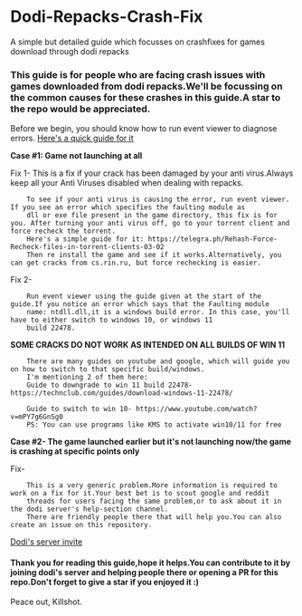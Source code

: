 # Dodi-Repacks-Crash-Fix
A simple but detailed guide which focusses on crashfixes for games download through dodi repacks


### This guide is for people who are facing crash issues with games downloaded from dodi repacks.We'll be focussing on the common causes for these crashes in this guide.A star to the repo would be appreciated.

Before we begin, you should know how to run event viewer to diagnose errors. [Here's a quick guide for it](https://pastebin.com/VxM1ZKW5)

**Case #1: Game not launching at all** 

Fix 1-
        This is a fix if your crack has been damaged by your anti virus.Always keep all your Anti Viruses disabled when 
        dealing with repacks. 
        
        To see if your anti virus is causing the error, run event viewer. If you see an error which specifies the faulting module as 
        dll or exe file present in the game directory, this fix is for you. After turning your anti virus off, go to your torrent client and force recheck the torrent.
        Here's a simple guide for it: https://telegra.ph/Rehash-Force-Recheck-files-in-torrent-clients-03-02
        Then re install the game and see if it works.Alternatively, you can get cracks from cs.rin.ru, but force rechecking is easier.

Fix 2-
       

        Run event viewer using the guide given at the start of the guide.If you notice an error which says that the Faulting module 
        name: ntdll.dll,it is a windows build error. In this case, you'll have to either switch to windows 10, or windows 11
        build 22478. 
**SOME CRACKS DO NOT WORK AS INTENDED ON ALL BUILDS OF WIN 11**

        There are many guides on youtube and google, which will guide you on how to switch to that specific build/windows.
        I'm mentioning 2 of them here: 
        Guide to downgrade to win 11 build 22478- https://technclub.com/guides/download-windows-11-22478/

        Guide to switch to win 10- https://www.youtube.com/watch?v=mPY7g6GnSg0 
        PS: You can use programs like KMS to activate win10/11 for free
**Case #2- 
        The game launched earlier but it's not launching now/the game is crashing at specific points only**

Fix-
        
        This is a very generic problem.More information is required to work on a fix for it.Your best bet is to scout google and reddit
        threads for users facing the same problem,or to ask about it in the dodi server's help-section channel.
        There are friendly people there that will help you.You can also create an issue on this repository.
        
[Dodi's server invite](https://discord.gg/tBFvqdQjZe)

#### Thank you for reading this guide,hope it helps.You can contribute to it by joining dodi's server and helping people there or opening a PR for this repo.Don't forget to give a star if you enjoyed it :)   
Peace out,
Killshot.
      
